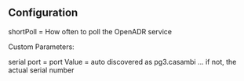 ## Configuration

shortPoll = How often to poll the OpenADR service 

Custom Parameters:

serial port = port
Value = auto discovered as pg3.casambi ... if not, the actual serial number 

